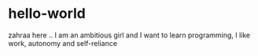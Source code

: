 # hello-world

zahraa here .. I am an ambitious girl and I want to learn programming, 
I like work, autonomy and self-reliance
